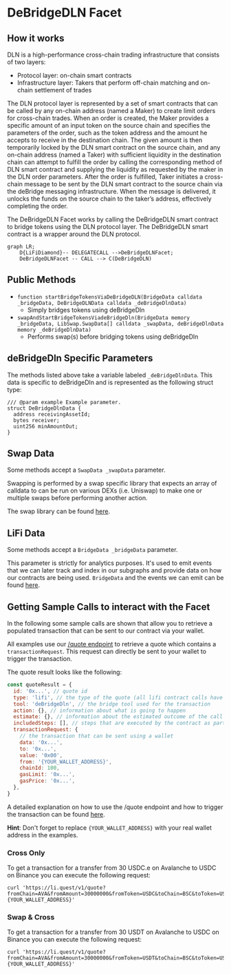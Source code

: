 # DeBridgeDLN Facet

## How it works

DLN is a high-performance cross-chain trading infrastructure that consists of two layers:

- Protocol layer: on-chain smart contracts
- Infrastructure layer: Takers that perform off-chain matching and on-chain settlement of trades

The DLN protocol layer is represented by a set of smart contracts that can be called by any on-chain address (named a Maker) to create limit orders for cross-chain trades. When an order is created, the Maker provides a specific amount of an input token on the source chain and specifies the parameters of the order, such as the token address and the amount he accepts to receive in the destination chain. The given amount is then temporarily locked by the DLN smart contract on the source chain, and any on-chain address (named a Taker) with sufficient liquidity in the destination chain can attempt to fulfill the order by calling the corresponding method of DLN smart contract and supplying the liquidity as requested by the maker in the DLN order parameters. After the order is fulfilled, Taker initiates a cross-chain message to be sent by the DLN smart contract to the source chain via the deBridge messaging infrastructure. When the message is delivered, it unlocks the funds on the source chain to the taker’s address, effectively completing the order.

The DeBridgeDLN Facet works by calling the DeBridgeDLN smart contract to bridge tokens using the DLN protocol layer. The DeBridgeDLN smart contract is a wrapper around the DLN protocol.

```mermaid
graph LR;
    D{LiFiDiamond}-- DELEGATECALL -->DeBridgeDLNFacet;
    DeBridgeDLNFacet -- CALL --> C(DeBridgeDLN)
```

## Public Methods

- `function startBridgeTokensViaDeBridgeDLN(BridgeData calldata _bridgeData, DeBridgeDLNData calldata _deBridgeDlnData)`
  - Simply bridges tokens using deBridgeDln
- `swapAndStartBridgeTokensViadeBridgeDln(BridgeData memory _bridgeData, LibSwap.SwapData[] calldata _swapData, deBridgeDlnData memory _deBridgeDlnData)`
  - Performs swap(s) before bridging tokens using deBridgeDln

## deBridgeDln Specific Parameters

The methods listed above take a variable labeled `_deBridgeDlnData`. This data is specific to deBridgeDln and is represented as the following struct type:

```solidity
/// @param example Example parameter.
struct DeBridgeDlnData {
  address receivingAssetId;
  bytes receiver;
  uint256 minAmountOut;
}
```

## Swap Data

Some methods accept a `SwapData _swapData` parameter.

Swapping is performed by a swap specific library that expects an array of calldata to can be run on various DEXs (i.e. Uniswap) to make one or multiple swaps before performing another action.

The swap library can be found [here](../src/Libraries/LibSwap.sol).

## LiFi Data

Some methods accept a `BridgeData _bridgeData` parameter.

This parameter is strictly for analytics purposes. It's used to emit events that we can later track and index in our subgraphs and provide data on how our contracts are being used. `BridgeData` and the events we can emit can be found [here](../src/Interfaces/ILiFi.sol).

## Getting Sample Calls to interact with the Facet

In the following some sample calls are shown that allow you to retrieve a populated transaction that can be sent to our contract via your wallet.

All examples use our [/quote endpoint](https://apidocs.li.fi/reference/get_quote) to retrieve a quote which contains a `transactionRequest`. This request can directly be sent to your wallet to trigger the transaction.

The quote result looks like the following:

```javascript
const quoteResult = {
  id: '0x...', // quote id
  type: 'lifi', // the type of the quote (all lifi contract calls have the type "lifi")
  tool: 'deBridgeDln', // the bridge tool used for the transaction
  action: {}, // information about what is going to happen
  estimate: {}, // information about the estimated outcome of the call
  includedSteps: [], // steps that are executed by the contract as part of this transaction, e.g. a swap step and a cross step
  transactionRequest: {
    // the transaction that can be sent using a wallet
    data: '0x...',
    to: '0x...',
    value: '0x00',
    from: '{YOUR_WALLET_ADDRESS}',
    chainId: 100,
    gasLimit: '0x...',
    gasPrice: '0x...',
  },
}
```

A detailed explanation on how to use the /quote endpoint and how to trigger the transaction can be found [here](https://docs.li.fi/products/more-integration-options/li.fi-api/transferring-tokens-example).

**Hint**: Don't forget to replace `{YOUR_WALLET_ADDRESS}` with your real wallet address in the examples.

### Cross Only

To get a transaction for a transfer from 30 USDC.e on Avalanche to USDC on Binance you can execute the following request:

```shell
curl 'https://li.quest/v1/quote?fromChain=AVA&fromAmount=30000000&fromToken=USDC&toChain=BSC&toToken=USDC&slippage=0.03&allowBridges=deBridgeDln&fromAddress={YOUR_WALLET_ADDRESS}'
```

### Swap & Cross

To get a transaction for a transfer from 30 USDT on Avalanche to USDC on Binance you can execute the following request:

```shell
curl 'https://li.quest/v1/quote?fromChain=AVA&fromAmount=30000000&fromToken=USDT&toChain=BSC&toToken=USDC&slippage=0.03&allowBridges=deBridgeDln&fromAddress={YOUR_WALLET_ADDRESS}'
```
